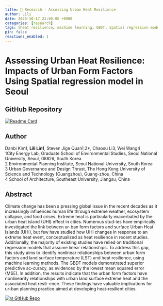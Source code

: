 ```yaml
---
title: 🔵 Research - Assessing Urban Heat Resilience
author: Lili
date: 2025-10-17 22:00:00 +0900
categories: [research]
tags: [heat resilience, machine learning, GBDT, Spatial regression model]
pin: false  
reactions_enabled: 1
---
```

# **Assessing Urban Heat Resilience**: Impacts of Urban Form Factors Using Spatial regression model in Seoul 

## GitHub Repository
[![Readme Card](https://github-readme-stats.vercel.app/api/pin/?username=LiliLIN0324&repo=GBDT&theme=transparent)](https://github.com/LiliLIN0324/GBDT)

## Author
Danbi Kim1, **Lili Lin1**, Steven Jige Quan1,2*, Chaosu Li3, Wei Wang4<br>
1City Energy Lab, Graduate School of Environmental Studies, Seoul National University, Seoul, 08826, South Korea<br>
2 Environmental Planning Institute, Seoul National University, South Korea<br>
3 Urban Governance and Design Thrust, The Hong Kong University of Science and Technology (Guangzhou), Guang-zhou, China<br>
4 School of Architecture, Southeast University, Jiangsu, China<br>

## Abstract

Climate change has been a pressing global issue in the recent decades as it increasingly influences human life through extreme weather, ecosystem collapse, and food crises. Extreme heat is particularly exacerbated by the urban heat island (UHI) effect in cities. Numerous stud-ies have empirically investigated the link between ur-ban form factors and surface Urban Heat Islands (UHI), but few have studied how UHI changes in response to an extreme heat event, conceptualized as heat resilience in recent studies. Additionally, the majority of existing studies have relied on traditional regression models that assume linear relationships. To address this gap, this study aims to identify nonlinear relationships between urban form factors and land surface temperature (LST) and heat resilience, using machine learning methods. The GBDT models demonstrated superior predictive ac-curacy, as evidenced by the lowest mean squared error (MSE).  In addition, the results indicate that the urban form factors have nonlinearity relationships with urban land surface extreme heat and the associated heat resili-ence. These findings have valuable implications for ur-ban planning practice aimed at developing heat-resilient cities.

[![🌐 GitHub Repo](https://img.shields.io/badge/Visit-GBDT-blue?logo=github)](https://github.com/LiliLIN0324/GBDT)<br>
